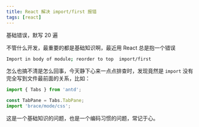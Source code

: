 ```yaml
---
title: React 解决 import/first 报错
tags: [react]
---
```


基础错误，默写 20 遍
<!-- more -->
不管什么开发，最重要的都是基础知识啊，最近用 React 总是抱一个错误
```bash
Import in body of module; reorder to top  import/first
```
怎么也搞不清是怎么回事，今天静下心来一点点排查时，发现竟然是 `import` 没有完全写到文件最前面的关系，比如：
```javascript
import { Tabs } from 'antd';

const TabPane = Tabs.TabPane;
import 'brace/mode/css';
```
这是一个基础知识的问题，也是一个编码习惯的问题，常记于心。
